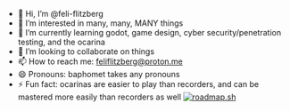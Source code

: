 - 👋 Hi, I’m @feli-flitzberg
- 👀 I’m interested in many, many, MANY things
- 🌱 I’m currently learning godot, game design, cyber security/penetration testing, and the ocarina
- 💞️ I’m looking to collaborate on things
- 📫 How to reach me: feliflitzberg@proton.me
- 😄 Pronouns: baphomet takes any pronouns
- ⚡ Fun fact: ocarinas are easier to play than recorders, and can be mastered more easily than recorders as well
[![roadmap.sh](https://roadmap.sh/card/tall/66ad3cd719ba71f57b2c4863?variant=dark&roadmaps=linux%2Ccyber-security%2Ctechnical-writer)](https://roadmap.sh)

<!---
feli-flitzberg/feli-flitzberg is a ✨ special ✨ repository because its `README.md` (this file) appears on your GitHub profile.
You can click the Preview link to take a look at your changes.
--->

